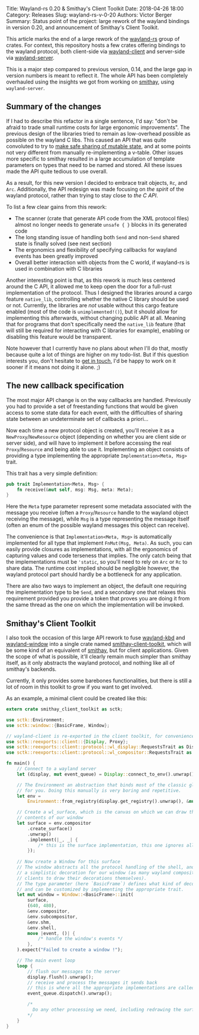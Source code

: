 Title: Wayland-rs 0.20 & Smithay's Client Toolkit
Date: 2018-04-26 18:00
Category: Releases
Slug: wayland-rs-v-0-20
Authors: Victor Berger
Summary: Status point of the project: large rework of the wayland bindings in version 0.20, and announcement of Smithay's Client Toolkit.

This article marks the end of a large rework of the
[wayland-rs](https://github.com/smithay/wayland-rs/) group of crates. For context, this
repository hosts a few crates offering bindings to the wayland protocol, both client-side
via [wayland-client](https://docs.rs/wayland-client/) and server-side via
[wayland-server](https://docs.rs/wayland-server/).

This is a major step compared to previous version, 0.14, and the large gap in version numbers
is meant to reflect it. The whole API has been completely overhauled using the insights we
got from working on [smithay](https://github.com/smithay/smithay), using `wayland-server`.

## Summary of the changes

If I had to describe this refactor in a single sentence, I'd say: "don't be afraid to trade
small runtime costs for large ergonomic improvements". The previous design of the libraries
tried to remain as low-overhead possible as possible on the wayland C libs. This caused an
API that was quite convoluted to try to
[make safe sharing of mutable state](https://docs.rs/token_store/), and at 
some points not very different from manually re-implementing a v-table. Other issues more
specific to smithay resulted in a large accumulation of template parameters on types that need
to be named and stored. All these issues made the API quite tedious to use overall.

As a result, for this new version I decided to embrace trait objects, `Rc`, and `Arc`.
Additionally, the API redesign was made focusing on *the spirit* of the wayland protocol,
rather than trying to stay close to *the C API*.

To list a few clear gains from this rework:

- The scanner (crate that generate API code from the XML protocol files) almost no longer
  needs to generate `unsafe { }` blocks in its generated code
- The long standing issue of handling both `Send` and non-`Send` shared state is finally
  solved (see next section)
- The ergonomics and flexibility of specifying callbacks for wayland events has been greatly
  improved
- Overall better interaction with objects from the C world, if wayland-rs is used in
  combination with C libraries

Another interesting point is that, as this rework is much less centered around the C API,
it allowed me to keep open the door for a full-rust implementation of the protocol. Thus I
designed the libraries around a cargo feature `native_lib`, controlling whether the native
C library should be used or not. Currently, the libraries are *not* usable without this
cargo feature enabled (most of the code is `unimplemented!()`), but it should allow for
implementing this afterwards, without changing public API at all. Meaning that for programs
that don't specifically need the `native_lib` feature (that will still be required for
interacting with C libraries for example), enabling or disabling this feature would be
transparent.

Note however that I currently have no plans about *when* I'll do that, mostly because
quite a lot of things are higher on my todo-list. But if this question interests you,
don't hesitate to [get in touch](/pages/contact.html), I'd be happy to work on it sooner
if it means not doing it alone. ;)

## The new callback specification

The most major API change is on the way callbacks are handled. Previously you had to provide
a set of freestanding functions that would be given access to some state data for each event,
with the difficulties of sharing state between an undeterminate set of callbacks a priori...

Now each time a new protocol object is created, you'll receive it as a `NewProxy`/`NewResource`
object (depending on whether you are client side or server side), and will have to implement
it before accessing the real `Proxy`/`Resource` and being able to use it. Implementing an
object consists of providing a type implementing the appropriate `Implementation<Meta, Msg>`
trait.

This trait has a very simple definition:

```rust
pub trait Implementation<Meta, Msg> {
    fn receive(&mut self, msg: Msg, meta: Meta);
}
```

Here the `Meta` type parameter represent some metadata associated with the message you
receive (often a `Proxy`/`Resource` handle to the wayland object receiving the message),
while `Msg` is a type representing the message itself (often an enum of the possible wayland
messages this object can receive).

The convenience is that `Implementation<Meta, Msg>` is automatically implemented for all
type that implement `FnMut(Msg, Meta)`. As such, you can easily provide closures as
implementations, with all the ergonomics of capturing values and code terseness that
implies. The only catch being that the implementations must be `'static`, so you'll need
to rely on `Arc` or `Rc` to share data. The runtime cost implied should be negligible however,
the wayland protocol part should hardly be a bottleneck for any application.

There are also two ways to implement an object, the default one requiring the 
implementation type to be `Send`, and a secondary one that relaxes this requirement provided you
provide a token that proves you are doing it from the same thread as the one on which the
implementation will be invoked.

## Smithay's Client Toolkit

I also took the occasion of this large API rework to fuse
[wayland-kbd](https://github.com/smithay/wayland-kbd) and
[wayland-window](https://github.com/smithay/wayland-window) into a single crate named
[smithay-client-toolkit](https://github.com/smithay/client-toolkit), which will be some
kind of an equivalent of [smithay](https://github.com/smithay/smithay), but for client
applications. Given the scope of what is possible, it'll clearly remain much simpler than
smithay itself, as it only abstracts the wayland protocol, and nothing like all of
smithay's backends.

Currently, it only provides some barebones functionalities, but there is still a lot
of room in this toolkit to grow if you want to get involved.

As an example, a minimal client could be created like this:

```rust
extern crate smithay_client_toolkit as sctk;

use sctk::Environment;
use sctk::window::{BasicFrame, Window};

// wayland-client is re-exported in the client toolkit, for convenience
use sctk::reexports::client::{Display, Proxy};
use sctk::reexports::client::protocol::wl_display::RequestsTrait as DisplayRequests;
use sctk::reexports::client::protocol::wl_compositor::RequestsTrait as CompositorRequests;

fn main() {
    // Connect to a wayland server
    let (display, mut event_queue) = Display::connect_to_env().unwrap();

    // The Environment an abstraction that binds most of the classic globals
    // for you. Doing this manually is very boring and repetitive.
    let env =
        Environment::from_registry(display.get_registry().unwrap(), &mut event_queue).unwrap();

    // Create a wl_surface, which is the canvas on which we can draw the
    // contents of our window
    let surface = env.compositor
        .create_surface()
        .unwrap()
        .implement(|_, _| {
            /* this is the surface implementation, this one ignores all events */
        });
    
    // Now create a Window for this surface
    // The window abstracts all the protocol handling of the shell, and provides
    // a simplistic decoration for our window (as many wayland compositors require the
    // clients to draw their decorations themselves).
    // The type parameter (here `BasicFrame`) defines what kind of decorations are drawn,
    // and can be customized by implementing the appropriate trait.
    let mut window = Window::<BasicFrame>::init(
        surface,
        (640, 480),
        &env.compositor,
        &env.subcompositor,
        &env.shm,
        &env.shell,
        move |event, ()| {
            /* handle the window's events */
        },
    ).expect("Failed to create a window !");

    // The main event loop
    loop {
        // flush our messages to the server
        display.flush().unwrap();
        // receive and process the messages it sends back
        // this is where all the appropriate implementations are called internally
        event_queue.dispatch().unwrap();

        /*
          Do any other processing we need, including redrawing the surface if needed
        */
    }
}

```
